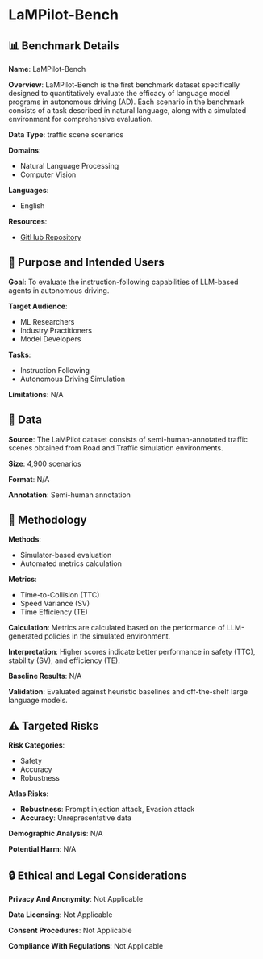 # LaMPilot-Bench

## 📊 Benchmark Details

**Name**: LaMPilot-Bench

**Overview**: LaMPilot-Bench is the first benchmark dataset specifically designed to quantitatively evaluate the efficacy of language model programs in autonomous driving (AD). Each scenario in the benchmark consists of a task described in natural language, along with a simulated environment for comprehensive evaluation.

**Data Type**: traffic scene scenarios

**Domains**:
- Natural Language Processing
- Computer Vision

**Languages**:
- English

**Resources**:
- [GitHub Repository](https://github.com/PurdueDigitalTwin/LaMPilot)

## 🎯 Purpose and Intended Users

**Goal**: To evaluate the instruction-following capabilities of LLM-based agents in autonomous driving.

**Target Audience**:
- ML Researchers
- Industry Practitioners
- Model Developers

**Tasks**:
- Instruction Following
- Autonomous Driving Simulation

**Limitations**: N/A

## 💾 Data

**Source**: The LaMPilot dataset consists of semi-human-annotated traffic scenes obtained from Road and Traffic simulation environments.

**Size**: 4,900 scenarios

**Format**: N/A

**Annotation**: Semi-human annotation

## 🔬 Methodology

**Methods**:
- Simulator-based evaluation
- Automated metrics calculation

**Metrics**:
- Time-to-Collision (TTC)
- Speed Variance (SV)
- Time Efficiency (TE)

**Calculation**: Metrics are calculated based on the performance of LLM-generated policies in the simulated environment.

**Interpretation**: Higher scores indicate better performance in safety (TTC), stability (SV), and efficiency (TE).

**Baseline Results**: N/A

**Validation**: Evaluated against heuristic baselines and off-the-shelf large language models.

## ⚠️ Targeted Risks

**Risk Categories**:
- Safety
- Accuracy
- Robustness

**Atlas Risks**:
- **Robustness**: Prompt injection attack, Evasion attack
- **Accuracy**: Unrepresentative data

**Demographic Analysis**: N/A

**Potential Harm**: N/A

## 🔒 Ethical and Legal Considerations

**Privacy And Anonymity**: Not Applicable

**Data Licensing**: Not Applicable

**Consent Procedures**: Not Applicable

**Compliance With Regulations**: Not Applicable
